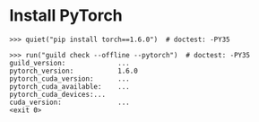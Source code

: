 # Install PyTorch

    >>> quiet("pip install torch==1.6.0")  # doctest: -PY35

    >>> run("guild check --offline --pytorch")  # doctest: -PY35
    guild_version:             ...
    pytorch_version:           1.6.0
    pytorch_cuda_version:      ...
    pytorch_cuda_available:    ...
    pytorch_cuda_devices:...
    cuda_version:              ...
    <exit 0>
